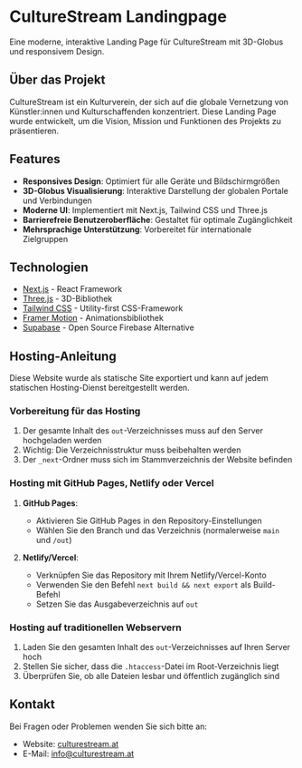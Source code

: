# CultureStream Landingpage

Eine moderne, interaktive Landing Page für CultureStream mit 3D-Globus und responsivem Design.

## Über das Projekt

CultureStream ist ein Kulturverein, der sich auf die globale Vernetzung von Künstler:innen und Kulturschaffenden konzentriert. Diese Landing Page wurde entwickelt, um die Vision, Mission und Funktionen des Projekts zu präsentieren.

## Features

- **Responsives Design**: Optimiert für alle Geräte und Bildschirmgrößen
- **3D-Globus Visualisierung**: Interaktive Darstellung der globalen Portale und Verbindungen
- **Moderne UI**: Implementiert mit Next.js, Tailwind CSS und Three.js
- **Barrierefreie Benutzeroberfläche**: Gestaltet für optimale Zugänglichkeit
- **Mehrsprachige Unterstützung**: Vorbereitet für internationale Zielgruppen

## Technologien

- [Next.js](https://nextjs.org/) - React Framework
- [Three.js](https://threejs.org/) - 3D-Bibliothek
- [Tailwind CSS](https://tailwindcss.com/) - Utility-first CSS-Framework
- [Framer Motion](https://www.framer.com/motion/) - Animationsbibliothek
- [Supabase](https://supabase.io/) - Open Source Firebase Alternative

## Hosting-Anleitung

Diese Website wurde als statische Site exportiert und kann auf jedem statischen Hosting-Dienst bereitgestellt werden.

### Vorbereitung für das Hosting

1. Der gesamte Inhalt des `out`-Verzeichnisses muss auf den Server hochgeladen werden
2. Wichtig: Die Verzeichnisstruktur muss beibehalten werden
3. Der `_next`-Ordner muss sich im Stammverzeichnis der Website befinden

### Hosting mit GitHub Pages, Netlify oder Vercel

1. **GitHub Pages**:
   - Aktivieren Sie GitHub Pages in den Repository-Einstellungen
   - Wählen Sie den Branch und das Verzeichnis (normalerweise `main` und `/out`)

2. **Netlify/Vercel**:
   - Verknüpfen Sie das Repository mit Ihrem Netlify/Vercel-Konto
   - Verwenden Sie den Befehl `next build && next export` als Build-Befehl
   - Setzen Sie das Ausgabeverzeichnis auf `out`

### Hosting auf traditionellen Webservern

1. Laden Sie den gesamten Inhalt des `out`-Verzeichnisses auf Ihren Server hoch
2. Stellen Sie sicher, dass die `.htaccess`-Datei im Root-Verzeichnis liegt
3. Überprüfen Sie, ob alle Dateien lesbar und öffentlich zugänglich sind

## Kontakt

Bei Fragen oder Problemen wenden Sie sich bitte an:
- Website: [culturestream.at](https://culturestream.at)
- E-Mail: info@culturestream.at 